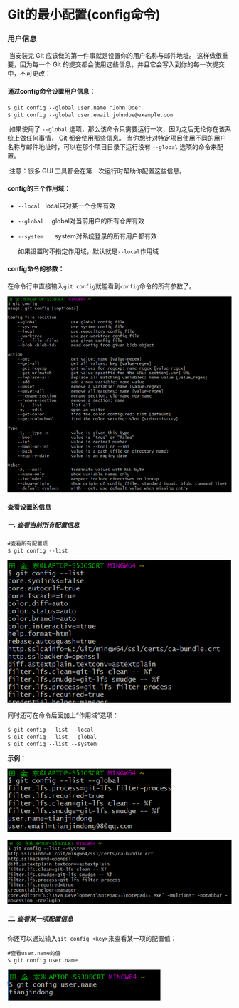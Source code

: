 # Git的最小配置(config命令)

### 用户信息

​	当安装完 Git 应该做的第一件事就是设置你的用户名称与邮件地址。 这样做很重要，因为每一个 Git 的提交都会使用这些信息，并且它会写入到你的每一次提交中，不可更改：

#### **通过config命令设置用户信息：**

```console
$ git config --global user.name "John Doe"
$ git config --global user.email johndoe@example.com
```

​	 如果使用了 `--global` 选项，那么该命令只需要运行一次，因为之后无论你在该系统上做任何事情， Git 都会使用那些信息。 当你想针对特定项目使用不同的用户名称与邮件地址时，可以在那个项目目录下运行没有 `--global` 选项的命令来配置。

​	注意：很多 GUI 工具都会在第一次运行时帮助你配置这些信息。

#### config的三个作用域：

- `--local `    local只对某一个仓库有效

- `--global  `   global对当前用户的所有仓库有效

- `--system   `  system对系统登录的所有用户都有效

  如果设置时不指定作用域，默认就是`--local`作用域 

#### config命令的参数：	 

​	在命令行中直接输入`git config`就能看到`config`命令的所有参数了。

![](../images/3.png)

#### **查看设置的信息**

##### **一. 查看当前所有配置信息**

```console
#查看所有配置项
$ git config --list
```

![](../images/eaxmple2.png)

同时还可在命令后面加上“作用域”选项：

```she
$ git config --list --local
$ git config --list --global
$ git config --list --system
```

**示例：**

![global](../images/1.png)

![](../images/2.png)

##### **二. 查看某一项配置信息**

你还可以通过输入`git config <key>`来查看某一项的配置值：

```shell
#查看user.name的值
$ git config user.name
```

![](../images/eaxmple1.png)